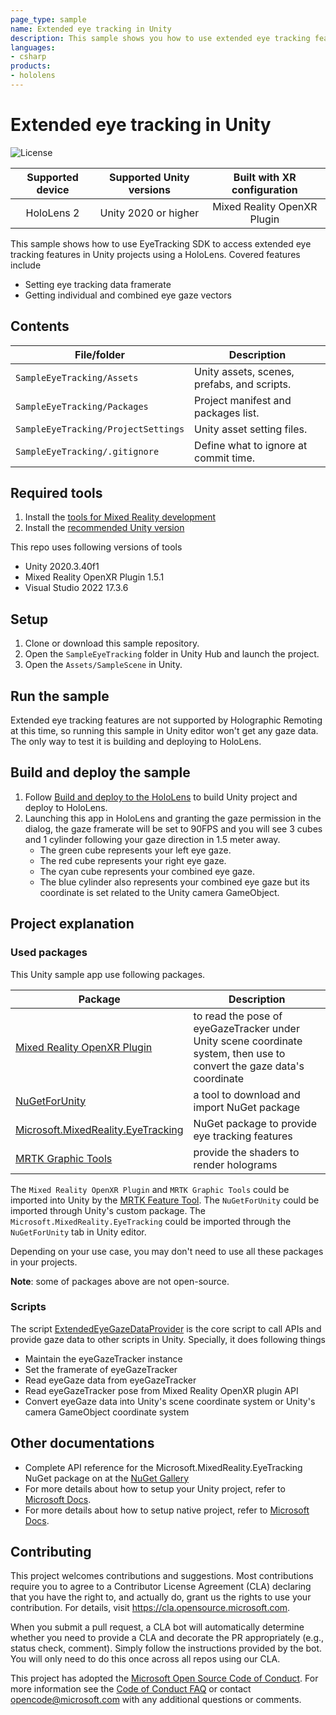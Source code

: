 ```yaml
---
page_type: sample
name: Extended eye tracking in Unity
description: This sample shows you how to use extended eye tracking features in Unity projects using a HoloLens.
languages:
- csharp
products:
- hololens
---
```


# Extended eye tracking in Unity 

![License](https://img.shields.io/badge/license-MIT-green.svg)

Supported device  | Supported Unity versions | Built with XR configuration
:---------------: | :----------------------: | :--------------------------: 
HoloLens 2        | Unity 2020 or higher     | Mixed Reality OpenXR Plugin

This sample shows how to use EyeTracking SDK to access extended eye tracking features in Unity projects using a HoloLens. Covered features include 
* Setting eye tracking data framerate
* Getting individual and combined eye gaze vectors

## Contents

File/folder  | Description |
-------------|-------------|
`SampleEyeTracking/Assets` | Unity assets, scenes, prefabs, and scripts. |
`SampleEyeTracking/Packages` | Project manifest and packages list. |
`SampleEyeTracking/ProjectSettings` | Unity asset setting files. |
`SampleEyeTracking/.gitignore` | Define what to ignore at commit time. |

## Required tools

1. Install the [tools for Mixed Reality development](https://learn.microsoft.com/en-us/windows/mixed-reality/develop/install-the-tools)
2. Install the [recommended Unity version](https://learn.microsoft.com/en-us/windows/mixed-reality/develop/unity/choosing-unity-version) 

This repo uses following versions of tools
* Unity 2020.3.40f1
* Mixed Reality OpenXR Plugin 1.5.1
* Visual Studio 2022 17.3.6

## Setup

1. Clone or download this sample repository.
2. Open the `SampleEyeTracking` folder in Unity Hub and launch the project.
3. Open the `Assets/SampleScene` in Unity.

## Run the sample

Extended eye tracking features are not supported by Holographic Remoting at this time, so running this sample in Unity editor won't get any gaze data. The only way to test it is building and deploying to HoloLens.

## Build and deploy the sample

1. Follow [Build and deploy to the HoloLens](https://learn.microsoft.com/en-us/windows/mixed-reality/develop/unity/build-and-deploy-to-hololens) to build Unity project and deploy to HoloLens.
2. Launching this app in HoloLens and granting the gaze permission in the dialog, the gaze framerate will be set to 90FPS and you will see 3 cubes and 1 cylinder following your gaze direction in 1.5 meter away.
    * The green cube represents your left eye gaze.
    * The red cube represents your right eye gaze.
    * The cyan cube represents your combined eye gaze.
    * The blue cylinder also represents your combined eye gaze but its coordinate is set related to the Unity camera GameObject.

## Project explanation

### Used packages

This Unity sample app use following packages. 

Package  | Description 
-------------|-------------
[Mixed Reality OpenXR Plugin](https://github.com/microsoft/OpenXR-Unity-MixedReality-Samples/releases) | to read the pose of eyeGazeTracker under Unity scene coordinate system, then use to convert the gaze data's coordinate
[NuGetForUnity](https://github.com/GlitchEnzo/NuGetForUnity) | a tool to download and import NuGet package
[Microsoft.MixedReality.EyeTracking](https://www.nuget.org/packages/Microsoft.MixedReality.EyeTracking) | NuGet package to provide eye tracking features
[MRTK Graphic Tools](https://github.com/microsoft/MixedReality-GraphicsTools-Unity) | provide the shaders to render holograms

The `Mixed Reality OpenXR Plugin` and `MRTK Graphic Tools` could be imported into Unity by the [MRTK Feature Tool](https://learn.microsoft.com/en-us/windows/mixed-reality/develop/unity/welcome-to-mr-feature-tool#download). The `NuGetForUnity` could be imported through Unity's custom package. The `Microsoft.MixedReality.EyeTracking` could be imported through the `NuGetForUnity` tab in Unity editor. 

Depending on your use case, you may don't need to use all these packages in your projects.

**Note**: some of packages above are not open-source. 

### Scripts

The script [ExtendedEyeGazeDataProvider](./SampleEyeTracking/Assets/Scripts/ExtendedEyeGazeDataProvider.cs) is the core script to call APIs and provide gaze data to other scripts in Unity. Specially, it does following things
* Maintain the eyeGazeTracker instance
* Set the framerate of eyeGazeTracker
* Read eyeGaze data from eyeGazeTracker
* Read eyeGazeTracker pose from Mixed Reality OpenXR plugin API
* Convert eyeGaze data into Unity's scene coordinate system or Unity's camera GameObject coordinate system

## Other documentations

* Complete API reference for the Microsoft.MixedReality.EyeTracking NuGet package on at the [NuGet Gallery](https://www.nuget.org/packages/Microsoft.MixedReality.EyeTracking)
* For more details about how to setup your Unity project, refer to [Microsoft Docs](https://learn.microsoft.com/en-us/windows/mixed-reality/develop/unity/extended-eye-tracking-unity).
* For more details about how to setup native project, refer to [Microsoft Docs](https://learn.microsoft.com/en-us/windows/mixed-reality/develop/native/extended-eye-tracking-native).

## Contributing

This project welcomes contributions and suggestions. Most contributions require you to agree to a
Contributor License Agreement (CLA) declaring that you have the right to, and actually do, grant us
the rights to use your contribution. For details, visit https://cla.opensource.microsoft.com.

When you submit a pull request, a CLA bot will automatically determine whether you need to provide
a CLA and decorate the PR appropriately (e.g., status check, comment). Simply follow the instructions
provided by the bot. You will only need to do this once across all repos using our CLA.

This project has adopted the [Microsoft Open Source Code of Conduct](https://opensource.microsoft.com/codeofconduct/).
For more information see the [Code of Conduct FAQ](https://opensource.microsoft.com/codeofconduct/faq/) or
contact [opencode@microsoft.com](mailto:opencode@microsoft.com) with any additional questions or comments.